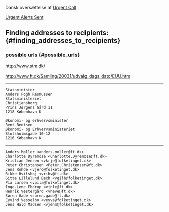 Dansk oversættelse af [Urgent
Call](http://kwiki.ffii.org/LtrCons0406Da "wikilink")

[Urgent Alerts
Sent](http://kwiki.ffii.org/LtrConsSendDk0406Da "wikilink")

## Finding addresses to recipients: {#finding_addresses_to_recipients}

### possible urls {#possible_urls}

<http://www.stm.dk/>

<http://www.ft.dk/Samling/20031/udvalg_dags_dato/EUU.htm>

------------------------------------------------------------------------

`Statsminister`\
`Anders Fogh Rasmussen`\
`Statsministeriet`\
`Christiansborg`\
`Prins Jørgens Gård 11`\
`1218 København K`

`Økonomi- og erhvervsminister`\
`Bent Bentsen`\
`Økonomi- og Erhvervsministeriet`\
`Slotsholmsgade 10-12`\
`1216 København K`

------------------------------------------------------------------------

`Anders Møller <anders.moller@ft.dk>`\
`Charlotte Dyremose <Charlotte.Dyremose@ft.dk>`\
`Kristian Jensen <vkrje@folketinget.dk>`\
`Peter Christensen <Peter.Christensen@ft.dk>`\
`Jens Rohde <vjero@folketinget.dk>`\
`Rikke Hvilshøj <vrihv@ft.dk>`\
`Gitte Lillelund Bech <vgilb@folketinget.dk>`\
`Pia Larsen <vpila@folketinget.dk>`\
`Inge-Lene Ebdrup <vinle@ft.dk>`\
`Henrik Vestergård <vheve@ft.dk>`\
`Søren Gade <soren.gade@ft.dk>`\
`Eyvind Vesselbo <veyve@folketinget.dk>`\
`Jens Hald Madsen <vjehm@folketinget.dk>`
